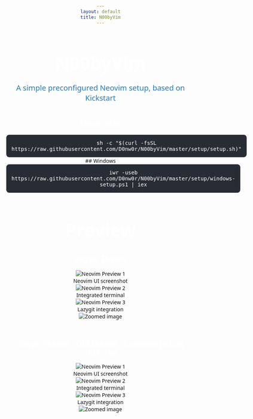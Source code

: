 ```yaml
---
layout: default
title: N00byVim
---
```


<style>
  body {
    font-family: system-ui, sans-serif;
    text-align: center;
    padding: 4em 1em;
    background: #fdfdfd;
    color: #111;
  }

  h1 {
    font-size: 3rem;
    margin-bottom: 0.3em;
    color: #fff;
  }

  p.subtitle {
    font-size: 1.25rem;
    margin-bottom: 2em;
    color: #267cb9;
  }

    h2 {
    color: #ffffff;
}

  .install-box {
    background: #282c34;
    color: #fff;
    font-family: monospace;
    padding: 1em;
    border-radius: 8px;
    display: inline-block;
    overflow-x: auto;
    user-select: all;
  }

  .note {
    font-size: 0.9rem;
    margin-top: 1em;
    color: #fff;
  }

  @media (prefers-color-scheme: dark) {
    body {
      background: #121212;
      color: #ddd;
    }

    .subtitle {
      color: #fff;
    }

    .install-box {
      background: #1e1e1e;
    }

    .note {
      color: #fff;
    }
  .gallery {
    display: flex;
    gap: 20px;
    justify-content: center;
    padding: 10px 0;
  }
  .gallery img {
    max-height: 220px;
    border-radius: 6px;
    cursor: pointer;
    transition: transform 0.3s ease;
    display: block;
    margin: 0 auto;
  }
  .gallery img:hover {
    transform: scale(1.05);
  }
  .label {
    margin-top: 6px;
    font-size: 0.95rem;
    color: #fff;
    text-align: center;
    font-family: system-ui, sans-serif;
  }
  .gallery-item {
    text-align: center;
    max-width: 220px;
  }

  .overlay {
    position: fixed;
    display: none;
    top: 0; left: 0; right: 0; bottom: 0;
    background: rgba(0,0,0,0.8);
    justify-content: center;
    align-items: center;
    z-index: 9999;
  }
  .overlay img {
    max-width: 90%;
    max-height: 90%;
    border-radius: 8px;
  }
</style>

# N00byVim

<p class="subtitle">A simple preconfigured Neovim setup, based on Kickstart</p>

## Linux/Mac
<div class="install-box">
sh -c "$(curl -fsSL https://raw.githubusercontent.com/D0nw0r/N00byVim/master/setup/setup.sh)"
</div>
<br>
## Windows
<div class="install-box">
iwr -useb https://raw.githubusercontent.com/D0nw0r/N00byVim/master/setup/windows-setup.ps1 | iex
</div>
<br>

# Preview
## Vague Theme

<div class="gallery">
  <div class="gallery-item">
    <img src="{{ site.baseurl }}/images/nvim4.png" alt="Neovim Preview 1" onclick="openOverlay(this.src)">
    <div class="label">Neovim UI screenshot</div>
  </div>
  <div class="gallery-item">
    <img src="{{ site.baseurl }}/images/nvim5.png" alt="Neovim Preview 2" onclick="openOverlay(this.src)">
    <div class="label">Integrated terminal</div>
  </div>
  <div class="gallery-item">
    <img src="{{ site.baseurl }}/images/nvim6.png" alt="Neovim Preview 3" onclick="openOverlay(this.src)">
    <div class="label">Lazygit integration</div>
  </div>
</div>

<div id="overlay" class="overlay" onclick="closeOverlay()">
  <img id="overlay-img" src="" alt="Zoomed image">
</div>
<br>

## Tokyo Theme - Old theme - Commented on ``init.lua``
<div class="gallery">
  <div class="gallery-item">
    <img src="{{ site.baseurl }}/images/nvim1.png" alt="Neovim Preview 1" onclick="openOverlay(this.src)">
    <div class="label">Neovim UI screenshot</div>
  </div>
  <div class="gallery-item">
    <img src="{{ site.baseurl }}/images/nvim2.png" alt="Neovim Preview 2" onclick="openOverlay(this.src)">
    <div class="label">Integrated terminal</div>
  </div>
  <div class="gallery-item">
    <img src="{{ site.baseurl }}/images/nvim3.png" alt="Neovim Preview 3" onclick="openOverlay(this.src)">
    <div class="label">Lazygit integration</div>
  </div>
</div>

<div id="overlay" class="overlay" onclick="closeOverlay()">
  <img id="overlay-img" src="" alt="Zoomed image">
</div>

<script>
  function openOverlay(src) {
    const overlay = document.getElementById('overlay');
    const overlayImg = document.getElementById('overlay-img');
    overlayImg.src = src;
    overlay.style.display = 'flex';
  }
  function closeOverlay() {
    const overlay = document.getElementById('overlay');
    overlay.style.display = 'none';
  }
</script>
